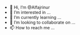 - 👋 Hi, I’m @Alfajrinur
- 👀 I’m interested in ...
- 🌱 I’m currently learning ...
- 💞️ I’m looking to collaborate on ...
- 📫 How to reach me ...

<!---
Alfajrinur/Alfajrinur is a ✨ special ✨ repository because its `README.md` (this file) appears on your GitHub profile.
You can click the Preview link to take a look at your changes.
--->
